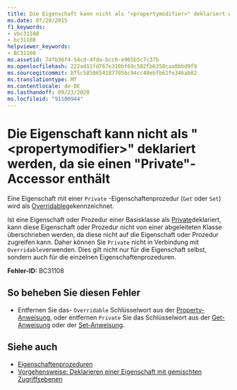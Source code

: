 ```yaml
---
title: Die Eigenschaft kann nicht als "<propertymodifier>" deklariert werden, da sie einen "Private"-Accessor enthält
ms.date: 07/20/2015
f1_keywords:
- vbc31108
- bc31108
helpviewer_keywords:
- BC31108
ms.assetid: 74fb36f4-54cd-4fda-bcc6-e965b5c7c37b
ms.openlocfilehash: 222ad11fd767e310bf69c582fb6358caa8bbd9f9
ms.sourcegitcommit: bf5c5850654187705bc94cc40ebfb62fe346ab02
ms.translationtype: MT
ms.contentlocale: de-DE
ms.lasthandoff: 09/23/2020
ms.locfileid: "91100944"
---
```

# <a name="property-cannot-be-declared-propertymodifier-because-it-contains-a-private-accessor"></a>Die Eigenschaft kann nicht als "\<propertymodifier>" deklariert werden, da sie einen "Private"-Accessor enthält

Eine Eigenschaft mit einer `Private` -Eigenschaftenprozedur (`Get` oder `Set`) wird als [Overridable](../language-reference/modifiers/overridable.md)gekennzeichnet.  
  
 Ist eine Eigenschaft oder Prozedur einer Basisklasse als [Private](../language-reference/modifiers/private.md)deklariert, kann diese Eigenschaft oder Prozedur nicht von einer abgeleiteten Klasse überschrieben werden, da diese nicht auf die Eigenschaft oder Prozedur zugreifen kann. Daher können Sie `Private` nicht in Verbindung mit `Overridable`verwenden. Dies gilt nicht nur für die Eigenschaft selbst, sondern auch für die einzelnen Eigenschaftenprozeduren.  
  
 **Fehler-ID:** BC31108  
  
## <a name="to-correct-this-error"></a>So beheben Sie diesen Fehler  
  
- Entfernen Sie das- `Overridable` Schlüsselwort aus der [Property-Anweisung](../language-reference/statements/property-statement.md), oder entfernen `Private` Sie das Schlüsselwort aus der [Get-Anweisung](../language-reference/statements/get-statement.md) oder der [Set-Anweisung](../language-reference/statements/set-statement.md).  
  
## <a name="see-also"></a>Siehe auch

- [Eigenschaftenprozeduren](../programming-guide/language-features/procedures/property-procedures.md)
- [Vorgehensweise: Deklarieren einer Eigenschaft mit gemischten Zugriffsebenen](../programming-guide/language-features/procedures/how-to-declare-a-property-with-mixed-access-levels.md)
